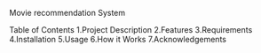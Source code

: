 Movie recommendation System

Table of Contents
1.Project Description
2.Features
3.Requirements
4.Installation
5.Usage
6.How it Works
7.Acknowledgements
